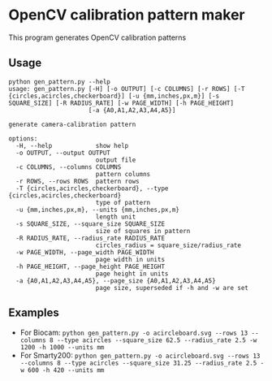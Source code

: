 # OpenCV calibration pattern maker

This program generates OpenCV calibration patterns

## Usage

```
python gen_pattern.py --help
usage: gen_pattern.py [-H] [-o OUTPUT] [-c COLUMNS] [-r ROWS] [-T {circles,acircles,checkerboard}] [-u {mm,inches,px,m}] [-s SQUARE_SIZE] [-R RADIUS_RATE] [-w PAGE_WIDTH] [-h PAGE_HEIGHT]
                      [-a {A0,A1,A2,A3,A4,A5}]

generate camera-calibration pattern

options:
  -H, --help            show help
  -o OUTPUT, --output OUTPUT
                        output file
  -c COLUMNS, --columns COLUMNS
                        pattern columns
  -r ROWS, --rows ROWS  pattern rows
  -T {circles,acircles,checkerboard}, --type {circles,acircles,checkerboard}
                        type of pattern
  -u {mm,inches,px,m}, --units {mm,inches,px,m}
                        length unit
  -s SQUARE_SIZE, --square_size SQUARE_SIZE
                        size of squares in pattern
  -R RADIUS_RATE, --radius_rate RADIUS_RATE
                        circles_radius = square_size/radius_rate
  -w PAGE_WIDTH, --page_width PAGE_WIDTH
                        page width in units
  -h PAGE_HEIGHT, --page_height PAGE_HEIGHT
                        page height in units
  -a {A0,A1,A2,A3,A4,A5}, --page_size {A0,A1,A2,A3,A4,A5}
                        page size, superseded if -h and -w are set
```

## Examples
 - For Biocam: `python gen_pattern.py -o acircleboard.svg --rows 13 --columns 8 --type acircles --square_size 62.5 --radius_rate 2.5 -w 1200 -h 1000 --units mm`
 - For Smarty200: `python gen_pattern.py -o acircleboard.svg --rows 13 --columns 8 --type acircles --square_size 31.25 --radius_rate 2.5 -w 600 -h 420 --units mm`

